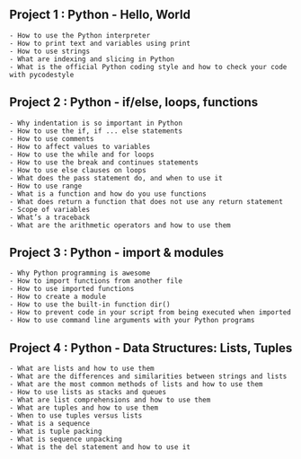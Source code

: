 ## Project 1 : Python - Hello, World
    - How to use the Python interpreter
    - How to print text and variables using print
    - How to use strings
    - What are indexing and slicing in Python
    - What is the official Python coding style and how to check your code with pycodestyle

## Project 2 : Python - if/else, loops, functions
    - Why indentation is so important in Python
    - How to use the if, if ... else statements
    - How to use comments
    - How to affect values to variables
    - How to use the while and for loops
    - How to use the break and continues statements
    - How to use else clauses on loops
    - What does the pass statement do, and when to use it
    - How to use range
    - What is a function and how do you use functions
    - What does return a function that does not use any return statement
    - Scope of variables
    - What’s a traceback
    - What are the arithmetic operators and how to use them

## Project 3 : Python - import & modules
    - Why Python programming is awesome
    - How to import functions from another file
    - How to use imported functions
    - How to create a module
    - How to use the built-in function dir()
    - How to prevent code in your script from being executed when imported
    - How to use command line arguments with your Python programs

## Project 4 : Python - Data Structures: Lists, Tuples
    - What are lists and how to use them
    - What are the differences and similarities between strings and lists
    - What are the most common methods of lists and how to use them
    - How to use lists as stacks and queues
    - What are list comprehensions and how to use them
    - What are tuples and how to use them
    - When to use tuples versus lists
    - What is a sequence
    - What is tuple packing
    - What is sequence unpacking
    - What is the del statement and how to use it

